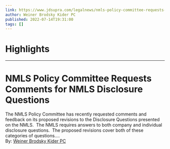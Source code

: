 ```yaml
---
link: https://www.jdsupra.com/legalnews/nmls-policy-committee-requests-comments-4289784/
author: Weiner Brodsky Kider PC
published: 2022-07-14T19:31:00
tags: []
---
```

# Highlights


---
# NMLS Policy Committee Requests Comments for NMLS Disclosure Questions
The NMLS Policy Committee has recently requested comments and feedback on its proposed revisions to the Disclosure Questions presented on the NMLS.  The NMLS requires answers to both company and individual disclosure questions.  The proposed revisions cover both of these categories of questions....  
By: [Weiner Brodsky Kider PC](https://www.jdsupra.com/profile/weiner_brodsky_kider/)